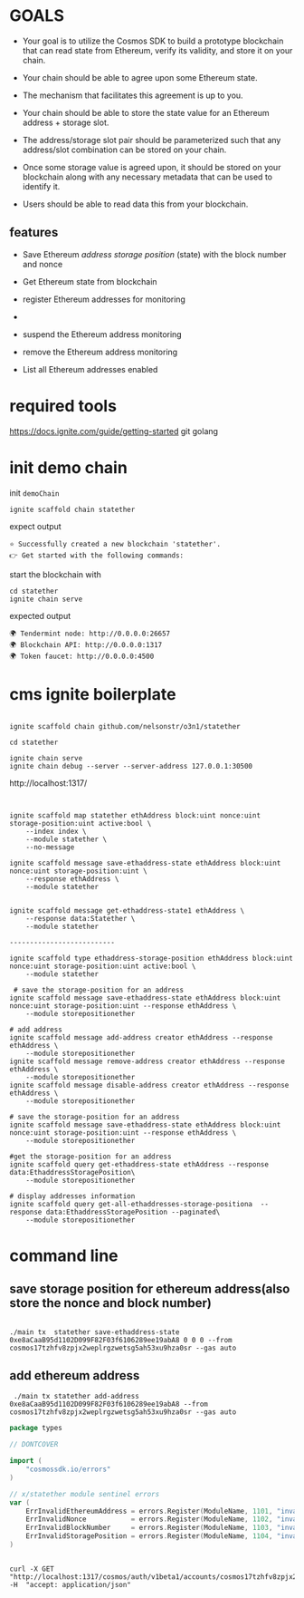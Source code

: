 # GOALS
* Your goal is to utilize the Cosmos SDK to build a prototype blockchain that can read state from Ethereum, 
verify its validity, and store it on your chain.

* Your chain should be able to agree upon some Ethereum state.

* The mechanism that facilitates this agreement is up to you.

* Your chain should be able to store the state value for an Ethereum address  + storage slot.

* The address/storage slot pair should be parameterized such that any address/slot 
combination can be stored on your chain.

* Once some storage value is agreed upon,
it should be stored on your blockchain along with any necessary metadata that can be used to identify it.

* Users should be able to read data this from your blockchain.




## features


* Save Ethereum *address storage position* (state) with the block number and nonce

* Get Ethereum state from blockchain

* register Ethereum addresses for monitoring
* 
* suspend the Ethereum address monitoring

* remove the Ethereum address monitoring

* List all Ethereum addresses enabled



# required tools
https://docs.ignite.com/guide/getting-started
git
golang

# init demo chain

init `demoChain`
```shell
ignite scaffold chain statether 
```
expect output
```shell
⭐️ Successfully created a new blockchain 'statether'.
👉 Get started with the following commands:

```

start the blockchain with
```shell
cd statether
ignite chain serve
```

expected output
```shell
🌍 Tendermint node: http://0.0.0.0:26657
🌍 Blockchain API: http://0.0.0.0:1317
🌍 Token faucet: http://0.0.0.0:4500
```


# cms ignite boilerplate

```shell

ignite scaffold chain github.com/nelsonstr/o3n1/statether 

cd statether

ignite chain serve 
ignite chain debug --server --server-address 127.0.0.1:30500

```

http://localhost:1317/

```shell


ignite scaffold map statether ethAddress block:uint nonce:uint storage-position:uint active:bool \
    --index index \
    --module statether \
    --no-message    

ignite scaffold message save-ethaddress-state ethAddress block:uint nonce:uint storage-position:uint \
    --response ethAddress \
    --module statether


ignite scaffold message get-ethaddress-state1 ethAddress \
    --response data:Statether \
    --module statether

--------------------------

ignite scaffold type ethaddress-storage-position ethAddress block:uint nonce:uint storage-position:uint active:bool \
    --module statether
 
 # save the storage-position for an address
ignite scaffold message save-ethaddress-state ethAddress block:uint nonce:uint storage-position:uint --response ethAddress \
    --module storepositionether

# add address
ignite scaffold message add-address creator ethAddress --response ethAddress \
    --module storepositionether
ignite scaffold message remove-address creator ethAddress --response ethAddress \
    --module storepositionether
ignite scaffold message disable-address creator ethAddress --response ethAddress \
    --module storepositionether

# save the storage-position for an address
ignite scaffold message save-ethaddress-state ethAddress block:uint nonce:uint storage-position:uint --response ethAddress \
    --module storepositionether

#get the storage-position for an address
ignite scaffold query get-ethaddress-state ethAddress --response data:EthaddressStoragePosition\
    --module storepositionether

# display addresses information
ignite scaffold query get-all-ethaddresses-storage-positiona  --response data:EthaddressStoragePosition --paginated\
    --module storepositionether
```


# command line


## save storage position for ethereum address(also store the nonce and block number)

```shell

./main tx  statether save-ethaddress-state 0xe8aCaaB95d1102D099F82F03f6106289ee19abA8 0 0 0 --from cosmos17tzhfv8zpjx2weplrgzwetsg5ah53xu9hza0sr --gas auto

```



## add ethereum address
```shell
 ./main tx statether add-address 0xe8aCaaB95d1102D099F82F03f6106289ee19abA8 --from cosmos17tzhfv8zpjx2weplrgzwetsg5ah53xu9hza0sr --gas auto
```



```go
package types

// DONTCOVER

import (
	"cosmossdk.io/errors"
)

// x/statether module sentinel errors
var (
	ErrInvalidEthereumAddress = errors.Register(ModuleName, 1101, "invalid ethereum address")
	ErrInvalidNonce           = errors.Register(ModuleName, 1102, "invalid nonce")
	ErrInvalidBlockNumber     = errors.Register(ModuleName, 1103, "invalid block number")
	ErrInvalidStoragePosition = errors.Register(ModuleName, 1104, "invalid storage position")
)

```


```shell

curl -X GET "http://localhost:1317/cosmos/auth/v1beta1/accounts/cosmos17tzhfv8zpjx2weplrgzwetsg5ah53xu9hza0sr" -H  "accept: application/json"

```